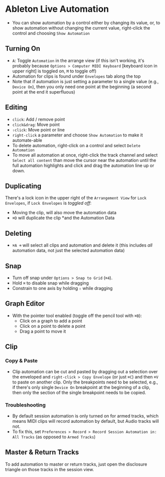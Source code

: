 # Ableton Live Automation

- You can show automation by a control either by changing its value, or, to show automation without changing the current value, right-click the control and choosing `Show Automation`

## Turning On

- `A`: Toggle `Automation` in the arrange view (if this isn't working, it's probably because `Options > Computer MIDI Keyboard` [keyboard icon in upper right] is toggled on, `M` to toggle off)
- Automation for clips is found under `Envelopes` tab along the top
- Note that if automation is just setting a parameter to a single value (e.g., `Device On`), then you only need one point at the beginning (a second point at the end it superfluous)

## Editing

- `click`: Add / remove point
- `click&drag`: Move point
- `⇧click`: Move point or line
- `right-click` a parameter and choose `Show Automation` to make it automate-able
- To delete automation, right-click on a control and select `Delete Automation`
- To move all automation at once, right-click the track channel and select `Select all content` than move the cursor near the automation until the full automation highlights and click and drag the automation line up or down.

## Duplicating

There's a lock icon in the upper right of the `Arrangement View` for `Lock Envelopes`, if `Lock Envelopes` is *toggled off*:

- Moving the clip, will also move the automation data
- `⌘D` will duplicate the clip *and the Automation Data

## Deleting

- `⌘A ⌫` will select all clips and automation and delete it (this includes *all* automation data, not just the selected automation data)

## Snap

- Turn off snap under `Options > Snap to Grid` (`⌘4`).
- Hold `⌘` to disable snap while dragging
- Constrain to one axis by holding `⇧` while dragging

## Graph Editor

- With the pointer tool enabled (toggle off the pencil tool with `⌘B`):
    - Click on a graph to add a point
    - Click on a point to delete a point
    - Drag a point to move it

## Clip

### Copy & Paste

- Clip automation can be cut and pasted by dragging out a selection over the enveloped and `right-click > Copy Envelope` (or just `⌘C`) and then `⌘V` to paste on another clip. Only the breakpoints need to be selected, e.g., if there's only single `Device On` breakpoint at the beginning of a clip, then only the section of the single breakpoint needs to be copied.

### Troubleshooting

- By default session automation is only turned on for armed tracks, which means MIDI clips will record automation by default, but Audio tracks will not.
- To fix this, set `Preferences > Record > Record Session Automation in: All Tracks` (as opposed to `Armed Tracks`)

## Master & Return Tracks

To add automation to master or return tracks, just open the disclosure triangle on those tracks in the session view.
